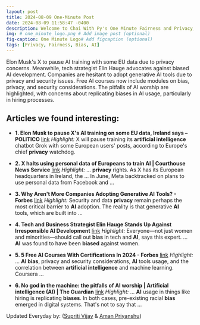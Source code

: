 ```yaml
---
layout: post
title: 2024-08-09 One-Minute Post
date: 2024-08-09 11:58:47 -0400
description: Welcome to Chai With Py's One Minute Fairness and Privacy, which aims to provide you the current happenings in the world of Fairness, Privacy, and AI.
img: # one_minute_logo.png # Add image post (optional)
fig-caption: One Minute Logo# Add figcaption (optional)
tags: [Privacy, Fairness, Bias, AI]
---
```


Elon Musk's X to pause AI training with some EU data due to privacy concerns. Meanwhile, tech strategist Elin Hauge advocates against biased AI development. Companies are hesitant to adopt generative AI tools due to privacy and security issues. Free AI courses now include modules on bias, privacy, and security considerations. The pitfalls of AI worship are highlighted, with concerns about replicating biases in AI usage, particularly in hiring processes.

## Articles we found interesting:

- **1. Elon Musk to pause X&#39;s <b>AI</b> training on some EU data, Ireland says – POLITICO** [link](https://www.politico.eu/article/elon-musks-x-to-pause-ai-training-with-some-eu-data-says-irish-privacy-regulator/)
_Highlight:_ X will pause training its <b>artificial intelligence</b> chatbot Grok with some European users&#39; posts, according to Europe&#39;s chief <b>privacy</b> watchdog.

- **2. X halts using personal data of Europeans to train <b>AI</b> | Courthouse News Service** [link](https://www.courthousenews.com/x-halts-using-personal-data-of-europeans-to-train-ai/)
_Highlight:_ ... <b>privacy</b> rights. As X has its European headquarters in Ireland, the ... In June, Meta backtracked on plans to use personal data from Facebook and&nbsp;...

- **3. Why Aren&#39;t More Companies Adopting Generative <b>AI</b> Tools? - Forbes** [link](https://www.forbes.com/sites/forbestechcouncil/2024/08/09/why-arent-more-companies-adopting-generative-ai-tools/)
_Highlight:_ Security and data <b>privacy</b> remain perhaps the most critical barrier to <b>AI</b> adoption. The reality is that generative <b>AI</b> tools, which are built into&nbsp;...

- **4. Tech and Business Strategist Elin Hauge Stands Up Against Irresponsible <b>AI</b> Development** [link](https://www.ellecanada.com/vip/elle-extra/tech-and-business-strategist-elin-hauge-stands-up-against-irresponsible-ai-development)
_Highlight:_ Everyone—not just women and minorities—should call out <b>bias</b> in tech and <b>AI</b>, says this expert. ... <b>AI</b> was found to have been <b>biased</b> against women.

- **5. 5 Free <b>AI</b> Courses With Certifications In 2024 - Forbes** [link](https://www.forbes.com/sites/rachelwells/2024/08/08/5-free-ai-courses-with-certifications-in-2024/)
_Highlight:_ ... <b>AI bias</b>, privacy and security considerations, <b>AI</b> tools usage, and the correlation between <b>artificial intelligence</b> and machine learning. Coursera&nbsp;...

- **6. No god in the machine: the pitfalls of <b>AI</b> worship | <b>Artificial intelligence</b> (<b>AI</b>) | The Guardian** [link](https://www.theguardian.com/news/article/2024/aug/08/no-god-in-the-machine-the-pitfalls-of-ai-worship)
_Highlight:_ ... <b>AI</b> usage in things like hiring is replicating <b>biases</b>. In both cases, pre-existing racial <b>bias</b> emerged in digital systems. That&#39;s not to say that&nbsp;...


Updated Everyday by: (<a href="https://supritivijay.github.io/">Supriti Vijay</a> & <a href="https://amanpriyanshu.github.io/">Aman Priyanshu</a>)

